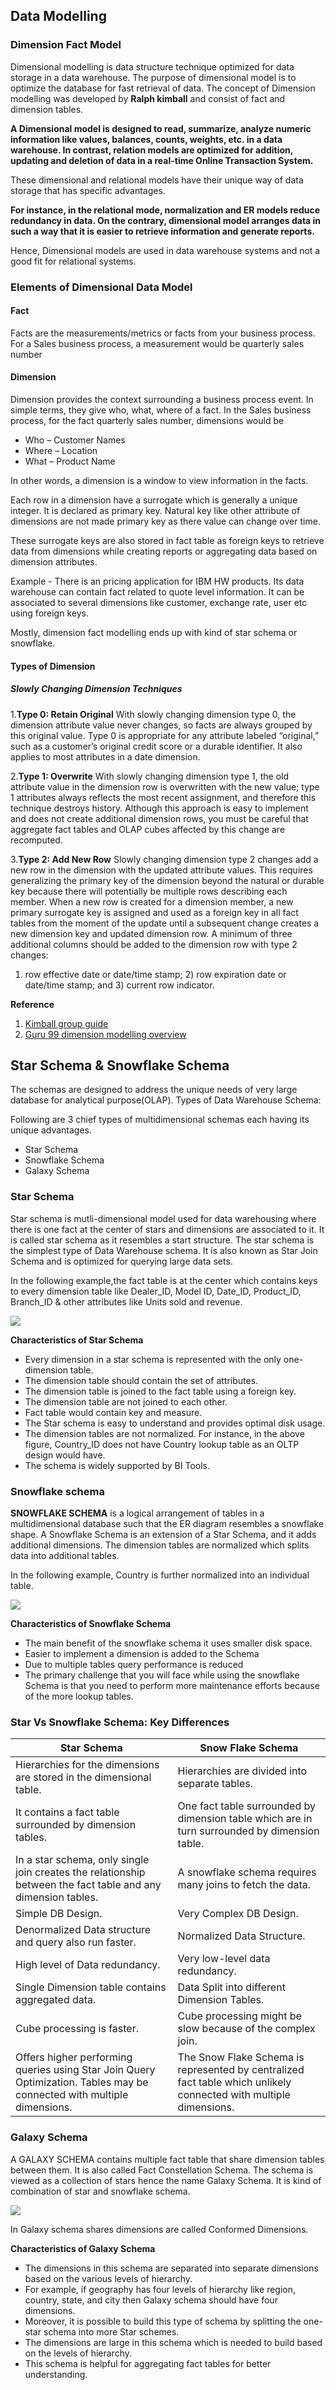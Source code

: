## Data Modelling

### Dimension Fact Model

Dimensional modelling is data structure technique optimized for data storage in a data warehouse. The purpose of dimensional model is to optimize the database for fast retrieval
of data. The concept of Dimension modelling was developed by __Ralph kimball__ and consist of fact and dimension tables.

__A Dimensional model is designed to read, summarize, analyze numeric information like values, balances, counts, weights, etc. in a data warehouse. 
In contrast, relation models are optimized for addition, updating and deletion of data in a real-time Online Transaction System.__

These dimensional and relational models have their unique way of data storage that has specific advantages.

__For instance, in the relational mode, normalization and ER models reduce redundancy in data. On the contrary, dimensional model arranges data in such a way that it is 
easier to retrieve information and generate reports.__

Hence, Dimensional models are used in data warehouse systems and not a good fit for relational systems. 

### Elements of Dimensional Data Model

#### Fact

Facts are the measurements/metrics or facts from your business process. For a Sales business process, a measurement would be quarterly sales number

#### Dimension

Dimension provides the context surrounding a business process event. In simple terms, they give who, what, where of a fact. In the Sales business process, 
for the fact quarterly sales number, dimensions would be

* Who – Customer Names
* Where – Location
* What – Product Name

In other words, a dimension is a window to view information in the facts. 

Each row in a dimension have a surrogate which is generally a unique integer. It is declared as primary key. Natural key like other attribute of dimensions are not made primary
key as there value can change over time.

These surrogate keys are also stored in fact table as foreign keys to retrieve data from dimensions while creating reports or aggregating data based on dimension attributes.

Example - There is an pricing application for IBM HW products. Its data warehouse can contain fact related to quote level information. It can be associated to several 
dimensions like customer, exchange rate, user etc using foreign keys.

Mostly, dimension fact modelling ends up with kind of star schema or snowflake. 

#### Types of Dimension

##### Slowly Changing Dimension Techniques

1.__Type 0: Retain Original__ 
With slowly changing dimension type 0, the dimension attribute value never changes, so facts are always grouped by this original value. Type 0 is appropriate for any 
attribute labeled “original,” such as a customer’s original credit score or a durable identifier. It also applies to most attributes in a date dimension.

2.__Type 1: Overwrite__ 
With slowly changing dimension type 1, the old attribute value in the dimension row is overwritten with the new value; type 1 attributes always reflects the most recent 
assignment, and therefore this technique  destroys  history.  Although  this  approach  is  easy  to  implement  and  does  not  create additional dimension rows, you must be
careful that aggregate fact tables and OLAP cubes affected by this change are recomputed.

3.__Type 2: Add New Row__ 
Slowly  changing  dimension type  2 changes  add  a  new  row  in  the  dimension  with  the  updated attribute values. This requires generalizing the primary key of the
dimension beyond the natural or durable key because there will potentially be multiple rows describing each member. When a new row is created for a dimension member, a new 
primary surrogate key is assigned and used as a foreign key in all fact tables from the moment of the update until a subsequent change creates a new dimension key and 
updated dimension row. A minimum of three additional columns should be added to the dimension row with type 2 changes: 
1) row effective date or date/time stamp;  2) row expiration date or date/time stamp; and 3) current row indicator.

__Reference__
1. [Kimball group guide](http://www.kimballgroup.com/wp-content/uploads/2013/08/2013.09-Kimball-Dimensional-Modeling-Techniques11.pdf)
2. [Guru 99 dimension modelling overview](https://www.guru99.com/dimensional-model-data-warehouse.html)


## Star Schema & Snowflake Schema

The schemas are designed to address the unique needs of very large database for analytical purpose(OLAP). 
Types of Data Warehouse Schema:

Following are 3 chief types of multidimensional schemas each having its unique advantages.

* Star Schema
* Snowflake Schema
* Galaxy Schema

### Star Schema

Star schema is mutli-dimensional model used for data warehousing where there is one fact at the center of stars and dimensions are associated to it. It is called star schema
as it resembles a start structure. The star schema is the simplest type of Data Warehouse schema. It is also known as Star Join Schema and is optimized for querying large data sets.

In the following example,the fact table is at the center which contains keys to every dimension table like Dealer_ID, Model ID, Date_ID, Product_ID, Branch_ID & other attributes like Units sold and revenue.

![](https://github.com/BParesh89/bigdata-resources/blob/master/star.png)

__Characteristics of Star Schema__

* Every dimension in a star schema is represented with the only one-dimension table.
* The dimension table should contain the set of attributes.
* The dimension table is joined to the fact table using a foreign key.
* The dimension table are not joined to each other.
* Fact table would contain key and measure.
* The Star schema is easy to understand and provides optimal disk usage.
* The dimension tables are not normalized. For instance, in the above figure, Country_ID does not have Country lookup table as an OLTP design would have.
* The schema is widely supported by BI Tools.

### Snowflake schema

__SNOWFLAKE SCHEMA__ is a logical arrangement of tables in a multidimensional database such that the ER diagram resembles a snowflake shape. A Snowflake Schema is an extension of a Star Schema, and it adds additional dimensions. The dimension tables are normalized which splits data into additional tables.

In the following example, Country is further normalized into an individual table.

![](https://github.com/BParesh89/bigdata-resources/blob/master/snowflake.png)

__Characteristics of Snowflake Schema__

* The main benefit of the snowflake schema it uses smaller disk space.
* Easier to implement a dimension is added to the Schema
* Due to multiple tables query performance is reduced
* The primary challenge that you will face while using the snowflake Schema is that you need to perform more maintenance efforts because of the more lookup tables.

### Star Vs Snowflake Schema: Key Differences
|Star Schema	| Snow Flake Schema| 
| --- | --- |
| Hierarchies for the dimensions are stored in the dimensional table.| 	Hierarchies are divided into separate tables.|
| It contains a fact table surrounded by dimension tables.| One fact table surrounded by dimension table which are in turn surrounded by dimension table.|
| In a star schema, only single join creates the relationship between the fact table and any dimension tables.|	A snowflake schema requires many joins to fetch the data.|
| Simple DB Design.| Very Complex DB Design.|
| Denormalized Data structure and query also run faster.| Normalized Data Structure.|
| High level of Data redundancy. | Very low-level data redundancy.|
| Single Dimension table contains aggregated data. |	Data Split into different Dimension Tables.|
| Cube processing is faster.|	Cube processing might be slow because of the complex join.|
| Offers higher performing queries using Star Join Query Optimization. Tables may be connected with multiple dimensions.| The Snow Flake Schema is represented by centralized fact table which unlikely connected with multiple dimensions.|


### Galaxy Schema 

A GALAXY SCHEMA contains multiple fact table that share dimension tables between them. It is also called Fact Constellation Schema. The schema is viewed as a collection of stars hence the name Galaxy Schema. It is kind of combination of star and snowflake schema.

![](https://github.com/BParesh89/bigdata-resources/blob/master/snowflake.png)

In Galaxy schema shares dimensions are called Conformed Dimensions.

__Characteristics of Galaxy Schema__

* The dimensions in this schema are separated into separate dimensions based on the various levels of hierarchy.
* For example, if geography has four levels of hierarchy like region, country, state, and city then Galaxy schema should have four dimensions.
* Moreover, it is possible to build this type of schema by splitting the one-star schema into more Star schemes.
* The dimensions are large in this schema which is needed to build based on the levels of hierarchy.
* This schema is helpful for aggregating fact tables for better understanding.
